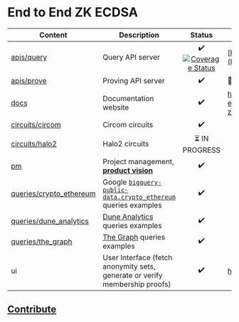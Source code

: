 # End to End ZK ECDSA

| Content                                            | Description                                                                                                                                                |                                                                                                             Status                                                                                                              | Live Version                                                 |
| -------------------------------------------------- | ---------------------------------------------------------------------------------------------------------------------------------------------------------- |:-------------------------------------------------------------------------------------------------------------------------------------------------------------------------------------------------------------------------------:| ------------------------------------------------------------ |
| [apis/query](apis/query)                           | Query API server                                                                                                                                           |  :heavy_check_mark: [![Coverage Status](https://coveralls.io/repos/github/privacy-scaling-explorations/e2e-zk-ecdsa/badge.svg?branch=main)](https://coveralls.io/github/privacy-scaling-explorations/e2e-zk-ecdsa?branch=main)  | [https://anonset.fly.dev/](https://anonset.fly.dev/)         |
| [apis/prove ](apis/prove)                          | Proving API server                                                                                                                                         |                                                                                                       :heavy_check_mark:                                                                                                        | 📅 TODO                                                      |
| [docs](docs)                                       | Documentation website                                                                                                                                      |                                                                                                       :heavy_check_mark:                                                                                                        | https://privacy-scaling-explorations.github.io/e2e-zk-ecdsa/ |
| [circuits/circom](circuits/circom)                 | Circom circuits                                                                                                                                            |                                                                                                       :heavy_check_mark:                                                                                                        |                                                              |
| [circuits/halo2](circuits/halo2)                   | Halo2 circuits                                                                                                                                             |                                                                                              :hourglass_flowing_sand: IN PROGRESS                                                                                               |                                                              |
| [pm](pm)                                           | Project management, [**product vision**](./pm/product-vision.md)                                                                                           |                                                                                                       :heavy_check_mark:                                                                                                        |                                                              |
| [queries/crypto_ethereum](queries/crypto_ethereum) | Google [`bigquery-public-data.crypto_ethereum`](https://console.cloud.google.com/marketplace/product/ethereum/crypto-ethereum-blockchain) queries examples |                                                                                                       :heavy_check_mark:                                                                                                        |                                                              |
| [queries/dune_analytics](queries/dune_analytics)   | [Dune Analytics](https://dune.com/) queries examples                                                                                                       |                                                                                                       :heavy_check_mark:                                                                                                        |                                                              |
| [queries/the_graph](queries/the_graph)             | [The Graph](https://thegraph.com/en/) queries examples                                                                                                     |                                                                                                       :heavy_check_mark:                                                                                                        |                                                              |
| ui                                                 | User Interface (fetch anonymity sets, generate or verify membership proofs)                                                                                |                                                                                                       :heavy_check_mark:                                                                                                        | https://anonklub.fly.dev/                                    |

## [Contribute](https://github.com/privacy-scaling-explorations/e2e-zk-ecdsa/contribute)
